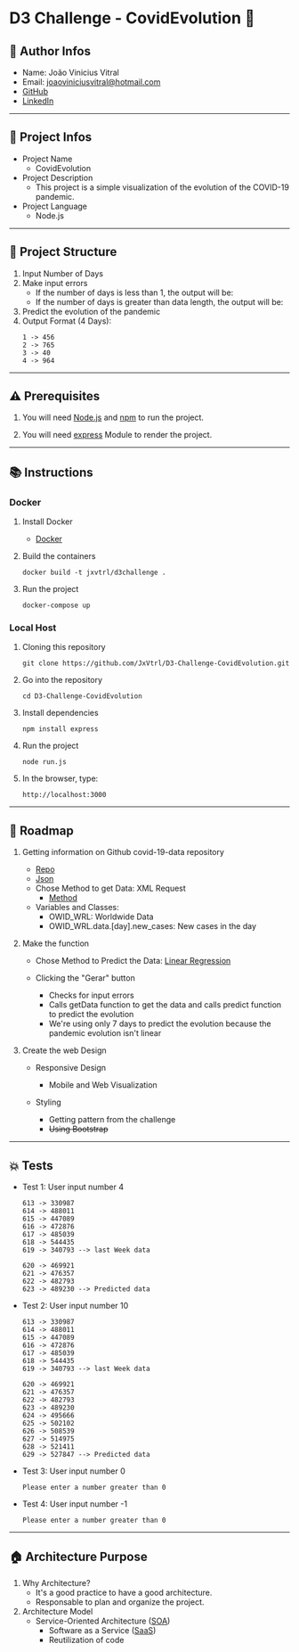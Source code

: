 # D3 Challenge - CovidEvolution 🦠
## 👔 Author Infos 
- Name: João Vinicius Vitral
- Email: joaoviniciusvitral@hotmail.com
- [GitHub](https://github.com/JxVtrl)
- [LinkedIn](https://www.linkedin.com/in/jo%C3%A3o-vinicius-vitral-a9a8b5a6/)

----------
## 📝 Project Infos 
- Project Name
    * CovidEvolution
- Project Description
    * This project is a simple visualization of the evolution of the COVID-19 pandemic.
- Project Language
    * Node.js

----------
## 🚧 Project Structure
1. Input Number of Days
2. Make input errors 
    - If the number of days is less than 1, the output will be:
    - If the number of days is greater than data length, the output will be:
3. Predict the evolution of the pandemic
4. Output Format (4 Days):
    ```
    1 -> 456
    2 -> 765
    3 -> 40
    4 -> 964
    ```
----------
## ⚠️ Prerequisites
1. You will need [Node.js](https://nodejs.org/en/) and [npm](https://www.npmjs.com/) to run the project.

2. You will need [express](https://expressjs.com/) Module to render the project.

----------
## 📚 Instructions 
### Docker
1. Install Docker
    - [Docker](https://www.digitalocean.com/community/tutorials/how-to-install-and-use-docker-on-ubuntu-18-04)

2. Build the containers
    ```
    docker build -t jxvtrl/d3challenge .
    ```
3. Run the project
    ```
    docker-compose up
    ```
### Local Host
1. Cloning this repository
    ```	
    git clone https://github.com/JxVtrl/D3-Challenge-CovidEvolution.git
    ```
2. Go into the repository
    ```
    cd D3-Challenge-CovidEvolution
    ```
3. Install dependencies
    ```
    npm install express
    ```
4. Run the project
    ```
    node run.js
    ```
5. In the browser, type:
    ```
    http://localhost:3000
    ```
----------
## 🚀 Roadmap
1. Getting information on Github covid-19-data repository
    - [Repo](https://github.com/owid/covid-19-data)
    - [Json](https://covid.ourworldindata.org/data/owid-covid-data.json)
    - Chose Method to get Data: XML Request
        * [Method](https://www.w3schools.com/xml/ajax_intro.asp)
    - Variables and Classes:
        * OWID_WRL: Worldwide Data
        * OWID_WRL.data.[day].new_cases: New cases in the day

2. Make the function
    - Chose Method to Predict the Data: [Linear Regression](https://scikit-learn.org/stable/modules/generated/sklearn.linear_model.LinearRegression.html)

    - Clicking the "Gerar" button
        * Checks for input errors
        * Calls getData function to get the data and calls predict function to predict the evolution
        * We're using only 7 days to predict the evolution because the pandemic evolution isn't linear

3. Create the web Design
    - Responsive Design
        * Mobile and Web Visualization
        
    - Styling
        * Getting pattern from the challenge
        * ~~Using Bootstrap~~
----------
 ## 💥 Tests
* Test 1: User input number 4
    ```
    613 -> 330987
    614 -> 488011
    615 -> 447089
    616 -> 472876
    617 -> 485039
    618 -> 544435
    619 -> 340793 --> last Week data

    620 -> 469921
    621 -> 476357
    622 -> 482793
    623 -> 489230 --> Predicted data
    ```
* Test 2: User input number 10
    ```
    613 -> 330987
    614 -> 488011
    615 -> 447089
    616 -> 472876
    617 -> 485039
    618 -> 544435
    619 -> 340793 --> last Week data

    620 -> 469921
    621 -> 476357
    622 -> 482793
    623 -> 489230
    624 -> 495666
    625 -> 502102
    626 -> 508539
    627 -> 514975
    628 -> 521411
    629 -> 527847 --> Predicted data
    ```
* Test 3: User input number 0
    ```
    Please enter a number greater than 0
    ```
* Test 4: User input number -1
    ```
    Please enter a number greater than 0
    ```
----------
## 🏠 Architecture Purpose
1. Why Architecture?
    - It's a good practice to have a good architecture.
    - Responsable to plan and organize the project.
2. Architecture Model
    - Service-Oriented Architecture ([SOA](https://en.wikipedia.org/wiki/Service-oriented_architecture))
        * Software as a Service ([SaaS](https://en.wikipedia.org/wiki/Software_as_a_service))
        * Reutilization of code